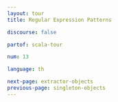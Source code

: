 ```yaml
---
layout: tour
title: Regular Expression Patterns

discourse: false

partof: scala-tour

num: 13

language: th

next-page: extractor-objects
previous-page: singleton-objects
---
```

